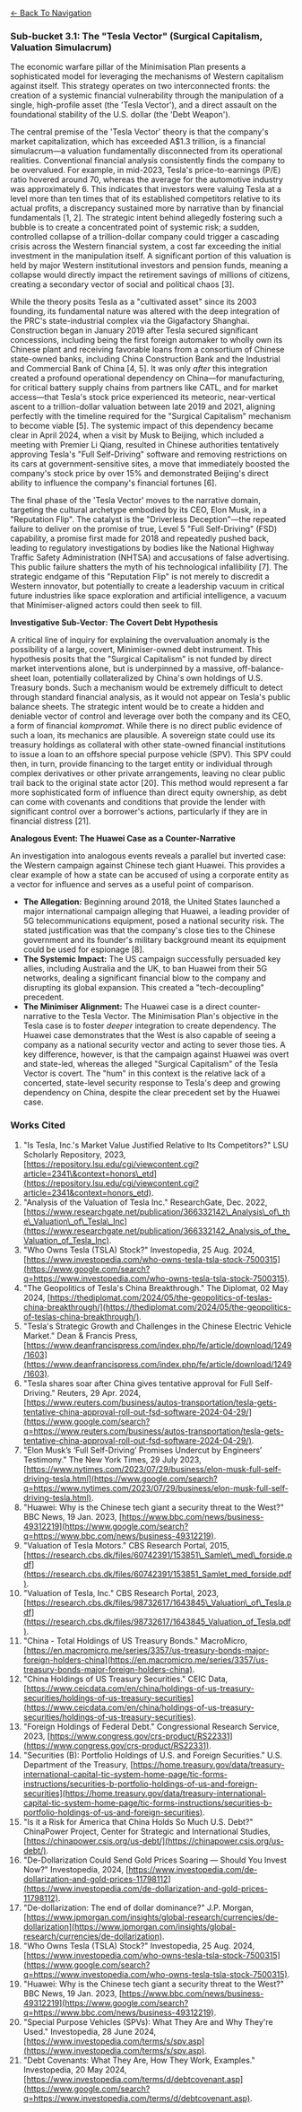 <a href="./index.html" class="mt-4 inline-block text-cyan-400 hover:text-cyan-300">&larr; Back To Navigation </a>
### **Sub-bucket 3.1: The "Tesla Vector" (Surgical Capitalism, Valuation Simulacrum)**

The economic warfare pillar of the Minimisation Plan presents a sophisticated model for leveraging the mechanisms of Western capitalism against itself. This strategy operates on two interconnected fronts: the creation of a systemic financial vulnerability through the manipulation of a single, high-profile asset (the 'Tesla Vector'), and a direct assault on the foundational stability of the U.S. dollar (the 'Debt Weapon').

The central premise of the 'Tesla Vector' theory is that the company's market capitalization, which has exceeded A$1.3 trillion, is a financial simulacrum—a valuation fundamentally disconnected from its operational realities. Conventional financial analysis consistently finds the company to be overvalued. For example, in mid-2023, Tesla's price-to-earnings (P/E) ratio hovered around 70, whereas the average for the automotive industry was approximately 6\. This indicates that investors were valuing Tesla at a level more than ten times that of its established competitors relative to its actual profits, a discrepancy sustained more by narrative than by financial fundamentals \[1, 2\]. The strategic intent behind allegedly fostering such a bubble is to create a concentrated point of systemic risk; a sudden, controlled collapse of a trillion-dollar company could trigger a cascading crisis across the Western financial system, a cost far exceeding the initial investment in the manipulation itself. A significant portion of this valuation is held by major Western institutional investors and pension funds, meaning a collapse would directly impact the retirement savings of millions of citizens, creating a secondary vector of social and political chaos \[3\].

While the theory posits Tesla as a "cultivated asset" since its 2003 founding, its fundamental nature was altered with the deep integration of the PRC's state-industrial complex via the Gigafactory Shanghai. Construction began in January 2019 after Tesla secured significant concessions, including being the first foreign automaker to wholly own its Chinese plant and receiving favorable loans from a consortium of Chinese state-owned banks, including China Construction Bank and the Industrial and Commercial Bank of China \[4, 5\]. It was only *after* this integration created a profound operational dependency on China—for manufacturing, for critical battery supply chains from partners like CATL, and for market access—that Tesla's stock price experienced its meteoric, near-vertical ascent to a trillion-dollar valuation between late 2019 and 2021, aligning perfectly with the timeline required for the "Surgical Capitalism" mechanism to become viable \[5\]. The systemic impact of this dependency became clear in April 2024, when a visit by Musk to Beijing, which included a meeting with Premier Li Qiang, resulted in Chinese authorities tentatively approving Tesla's "Full Self-Driving" software and removing restrictions on its cars at government-sensitive sites, a move that immediately boosted the company's stock price by over 15% and demonstrated Beijing's direct ability to influence the company's financial fortunes \[6\].

The final phase of the 'Tesla Vector' moves to the narrative domain, targeting the cultural archetype embodied by its CEO, Elon Musk, in a "Reputation Flip". The catalyst is the "Driverless Deception"—the repeated failure to deliver on the promise of true, Level 5 "Full Self-Driving" (FSD) capability, a promise first made for 2018 and repeatedly pushed back, leading to regulatory investigations by bodies like the National Highway Traffic Safety Administration (NHTSA) and accusations of false advertising. This public failure shatters the myth of his technological infallibility \[7\]. The strategic endgame of this "Reputation Flip" is not merely to discredit a Western innovator, but potentially to create a leadership vacuum in critical future industries like space exploration and artificial intelligence, a vacuum that Minimiser-aligned actors could then seek to fill.

**Investigative Sub-Vector: The Covert Debt Hypothesis**

A critical line of inquiry for explaining the overvaluation anomaly is the possibility of a large, covert, Minimiser-owned debt instrument. This hypothesis posits that the "Surgical Capitalism" is not funded by direct market interventions alone, but is underpinned by a massive, off-balance-sheet loan, potentially collateralized by China's own holdings of U.S. Treasury bonds. Such a mechanism would be extremely difficult to detect through standard financial analysis, as it would not appear on Tesla's public balance sheets. The strategic intent would be to create a hidden and deniable vector of control and leverage over both the company and its CEO, a form of financial *kompromat*. While there is no direct public evidence of such a loan, its mechanics are plausible. A sovereign state could use its treasury holdings as collateral with other state-owned financial institutions to issue a loan to an offshore special purpose vehicle (SPV). This SPV could then, in turn, provide financing to the target entity or individual through complex derivatives or other private arrangements, leaving no clear public trail back to the original state actor \[20\]. This method would represent a far more sophisticated form of influence than direct equity ownership, as debt can come with covenants and conditions that provide the lender with significant control over a borrower's actions, particularly if they are in financial distress \[21\].

**Analogous Event: The Huawei Case as a Counter-Narrative**

An investigation into analogous events reveals a parallel but inverted case: the Western campaign against Chinese tech giant Huawei. This provides a clear example of how a state can be accused of using a corporate entity as a vector for influence and serves as a useful point of comparison.

* **The Allegation:** Beginning around 2018, the United States launched a major international campaign alleging that Huawei, a leading provider of 5G telecommunications equipment, posed a national security risk. The stated justification was that the company's close ties to the Chinese government and its founder's military background meant its equipment could be used for espionage \[8\].  
* **The Systemic Impact:** The US campaign successfully persuaded key allies, including Australia and the UK, to ban Huawei from their 5G networks, dealing a significant financial blow to the company and disrupting its global expansion. This created a "tech-decoupling" precedent.  
* **The Minimiser Alignment:** The Huawei case is a direct counter-narrative to the Tesla Vector. The Minimisation Plan's objective in the Tesla case is to foster *deeper* integration to create dependency. The Huawei case demonstrates that the West is also capable of seeing a company as a national security vector and acting to sever those ties. A key difference, however, is that the campaign against Huawei was overt and state-led, whereas the alleged "Surgical Capitalism" of the Tesla Vector is covert. The "hum" in this context is the relative lack of a concerted, state-level security response to Tesla's deep and growing dependency on China, despite the clear precedent set by the Huawei case.

### **Works Cited**

1. "Is Tesla, Inc.'s Market Value Justified Relative to Its Competitors?" LSU Scholarly Repository, 2023, [https://repository.lsu.edu/cgi/viewcontent.cgi?article=2341\&context=honors\_etd](https://repository.lsu.edu/cgi/viewcontent.cgi?article=2341&context=honors_etd).  
2. "Analysis of the Valuation of Tesla Inc." ResearchGate, Dec. 2022, [https://www.researchgate.net/publication/366332142\_Analysis\_of\_the\_Valuation\_of\_Tesla\_Inc](https://www.researchgate.net/publication/366332142_Analysis_of_the_Valuation_of_Tesla_Inc).  
3. "Who Owns Tesla (TSLA) Stock?" Investopedia, 25 Aug. 2024, [https://www.investopedia.com/who-owns-tesla-tsla-stock-7500315](https://www.google.com/search?q=https://www.investopedia.com/who-owns-tesla-tsla-stock-7500315).  
4. "The Geopolitics of Tesla's China Breakthrough." The Diplomat, 02 May 2024, [https://thediplomat.com/2024/05/the-geopolitics-of-teslas-china-breakthrough/](https://thediplomat.com/2024/05/the-geopolitics-of-teslas-china-breakthrough/).  
5. "Tesla's Strategic Growth and Challenges in the Chinese Electric Vehicle Market." Dean & Francis Press, [https://www.deanfrancispress.com/index.php/fe/article/download/1249/1603](https://www.deanfrancispress.com/index.php/fe/article/download/1249/1603).  
6. "Tesla shares soar after China gives tentative approval for Full Self-Driving." Reuters, 29 Apr. 2024, [https://www.reuters.com/business/autos-transportation/tesla-gets-tentative-china-approval-roll-out-fsd-software-2024-04-29/](https://www.google.com/search?q=https://www.reuters.com/business/autos-transportation/tesla-gets-tentative-china-approval-roll-out-fsd-software-2024-04-29/).  
7. "Elon Musk’s ‘Full Self-Driving’ Promises Undercut by Engineers’ Testimony." The New York Times, 29 July 2023, [https://www.nytimes.com/2023/07/29/business/elon-musk-full-self-driving-tesla.html](https://www.google.com/search?q=https://www.nytimes.com/2023/07/29/business/elon-musk-full-self-driving-tesla.html).  
8. "Huawei: Why is the Chinese tech giant a security threat to the West?" BBC News, 19 Jan. 2023, [https://www.bbc.com/news/business-49312219](https://www.google.com/search?q=https://www.bbc.com/news/business-49312219).  
9. "Valuation of Tesla Motors." CBS Research Portal, 2015, [https://research.cbs.dk/files/60742391/153851\_Samlet\_med\_forside.pdf](https://research.cbs.dk/files/60742391/153851_Samlet_med_forside.pdf).  
10. "Valuation of Tesla, Inc." CBS Research Portal, 2023, [https://research.cbs.dk/files/98732617/1643845\_Valuation\_of\_Tesla.pdf](https://research.cbs.dk/files/98732617/1643845_Valuation_of_Tesla.pdf).  
11. "China \- Total Holdings of US Treasury Bonds." MacroMicro, [https://en.macromicro.me/series/3357/us-treasury-bonds-major-foreign-holders-china](https://en.macromicro.me/series/3357/us-treasury-bonds-major-foreign-holders-china).  
12. "China Holdings of US Treasury Securities." CEIC Data, [https://www.ceicdata.com/en/china/holdings-of-us-treasury-securities/holdings-of-us-treasury-securities](https://www.ceicdata.com/en/china/holdings-of-us-treasury-securities/holdings-of-us-treasury-securities).  
13. "Foreign Holdings of Federal Debt." Congressional Research Service, 2023, [https://www.congress.gov/crs-product/RS22331](https://www.congress.gov/crs-product/RS22331).  
14. "Securities (B): Portfolio Holdings of U.S. and Foreign Securities." U.S. Department of the Treasury, [https://home.treasury.gov/data/treasury-international-capital-tic-system-home-page/tic-forms-instructions/securities-b-portfolio-holdings-of-us-and-foreign-securities](https://home.treasury.gov/data/treasury-international-capital-tic-system-home-page/tic-forms-instructions/securities-b-portfolio-holdings-of-us-and-foreign-securities).  
15. "Is it a Risk for America that China Holds So Much U.S. Debt?" ChinaPower Project, Center for Strategic and International Studies, [https://chinapower.csis.org/us-debt/](https://chinapower.csis.org/us-debt/).  
16. "De-Dollarization Could Send Gold Prices Soaring — Should You Invest Now?" Investopedia, 2024, [https://www.investopedia.com/de-dollarization-and-gold-prices-11798112](https://www.investopedia.com/de-dollarization-and-gold-prices-11798112).  
17. "De-dollarization: The end of dollar dominance?" J.P. Morgan, [https://www.jpmorgan.com/insights/global-research/currencies/de-dollarization](https://www.jpmorgan.com/insights/global-research/currencies/de-dollarization).  
18. "Who Owns Tesla (TSLA) Stock?" Investopedia, 25 Aug. 2024, [https://www.investopedia.com/who-owns-tesla-tsla-stock-7500315](https://www.google.com/search?q=https://www.investopedia.com/who-owns-tesla-tsla-stock-7500315).  
19. "Huawei: Why is the Chinese tech giant a security threat to the West?" BBC News, 19 Jan. 2023, [https://www.bbc.com/news/business-49312219](https://www.google.com/search?q=https://www.bbc.com/news/business-49312219).  
20. "Special Purpose Vehicles (SPVs): What They Are and Why They're Used." Investopedia, 28 June 2024, [https://www.investopedia.com/terms/s/spv.asp](https://www.investopedia.com/terms/s/spv.asp).  
21. "Debt Covenants: What They Are, How They Work, Examples." Investopedia, 20 May 2024, [https://www.investopedia.com/terms/d/debtcovenant.asp](https://www.google.com/search?q=https://www.investopedia.com/terms/d/debtcovenant.asp).

